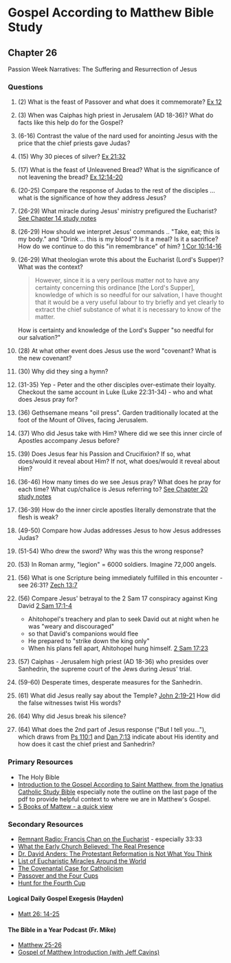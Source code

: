 # Gospel According to Matthew Bible Study

## Chapter 26

Passion Week Narratives: The Suffering and Resurrection of Jesus

### Questions
1. (2) What is the feast of Passover and what does it commemorate? [Ex 12](https://www.biblegateway.com/passage/?search=Ex%2012&version=RSVCE)
2. (3) When was Caiphas high priest in Jerusalem (AD 18-36)? What do facts like this help do for the Gospel?
3. (6-16) Contrast the value of the nard used for anointing Jesus with the price that the chief priests gave Judas?
4. (15) Why 30 pieces of silver? [Ex 21:32](https://www.biblegateway.com/passage/?search=Ex%2021%3A32&version=RSVCE)
5. (17) What is the feast of Unleavened Bread? What is the significance of not leavening the bread? [Ex 12:14-20](https://www.biblegateway.com/passage/?search=Ex%2012%3A14-20&version=RSVCE)
6. (20-25) Compare the response of Judas to the rest of the disciples ... what is the significance of how they address Jesus?
7. (26-29) What miracle during Jesus' ministry prefigured the Eucharist? [See Chapter 14 study notes](https://krisgholson.com/matthew/14)
8. (26-29) How should we interpret Jesus' commands .. "Take, eat; this is my body." and "Drink ... this is my blood"? Is it a meal? Is it a sacrifice? How do we continue to do this "in remembrance" of him?  [1 Cor 10:14-16](https://www.biblegateway.com/passage/?search=1%20Corinthians%2010%3A14-16&version=NIV)
9. (26-29) What theologian wrote this about the Eucharist (Lord's Supper)? What was the context? 
    >However, since it is a very perilous matter not to have any certainty concerning this ordinance [the Lord's Supper], knowledge of which is so needful for our salvation, I have thought that it would be a very useful labour to try briefly and yet clearly to extract the chief substance of what it is necessary to know of the matter.
    
    How is certainty and knowledge of the Lord's Supper "so needful for our salvation?"
10. (28) At what other event does Jesus use the word "covenant? What is the new covenant?
11. (30) Why did they sing a hymn?
12. (31-35) Yep - Peter and the other disciples over-estimate their loyalty. Checkout the same account in Luke (Luke 22:31-34) - who and what does Jesus pray for?
13. (36) Gethsemane means "oil press". Garden traditionally located at the foot of the Mount of Olives, facing Jerusalem. 
14. (37) Who did Jesus take with Him? Where did we see this inner circle of Apostles accompany Jesus before?
15. (39) Does Jesus fear his Passion and Crucifixion? If so, what does/would it reveal about Him? If not, what does/would it reveal about Him?
16. (36-46) How many times do we see Jesus pray?  What does he pray for each time? What cup/chalice is Jesus referring to? [See Chapter 20 study notes](https://krisgholson.com/matthew/20)
17. (36-39) How do the inner circle apostles literally demonstrate that the flesh is weak? 
18. (49-50) Compare how Judas addresses Jesus to how Jesus addresses Judas?
19. (51-54) Who drew the sword? Why was this the wrong response?
20. (53) In Roman army, "legion" = 6000 soldiers. Imagine 72,000 angels.
21. (56) What is one Scripture being immediately fulfilled in this encounter - see 26:31? [Zech 13:7](https://www.biblegateway.com/passage/?search=Zech%2013%3A7&version=RSVCE) 
22. (56) Compare Jesus' betrayal to the 2 Sam 17 conspiracy against King David [2 Sam 17:1-4](https://www.biblegateway.com/passage/?search=2%20Sam%2017%3A1-4&version=RSVCE)  
    * Ahitohopel's treachery and plan to seek David out at night when he was "weary and discouraged"
    * so that David's companions would flee
    * He prepared to "strike down the king only"
    * When his plans fell apart, Ahitohopel hung himself. [2 Sam 17:23](https://www.biblegateway.com/passage/?search=2%20Sam%2017%3A23&version=RSVCE)
23. (57) Caiphas - Jerusalem high priest (AD 18-36) who presides over Sanhedrin, the supreme court of the Jews during Jesus' trial.
24. (59-60) Desperate times, desperate measures for the Sanhedrin.
25. (61) What did Jesus really say about the Temple? [John 2:19-21](https://www.biblegateway.com/passage/?search=John%202%3A19-21&version=RSVCE) How did the false witnesses twist His words?
26. (64) Why did Jesus break his silence?
27. (64) What does the 2nd part of Jesus response ("But I tell you..."), which draws from [Ps 110:1](https://www.biblegateway.com/passage/?search=Ps%20110%3A1&version=RSVCE) and [Dan 7:13](https://www.biblegateway.com/passage/?search=Dan%207%3A13&version=RSVCE) indicate about His identity and how does it cast the chief priest and Sanhedrin? 

### Primary Resources
* The Holy Bible
* [Introduction to the Gospel According to Saint Matthew, from the Ignatius Catholic Study Bible](https://drive.google.com/file/d/1IbrAF5TRJj90vyF3-0E3qVN-1Fx6pDYB/view?usp=drive_link)
  especially note the outline on the last page of the pdf to provide helpful context to where we are in Matthew's
  Gospel.
* [5 Books of Mattew - a quick view](https://drive.google.com/file/d/1ZLQ7OxPDoCfhrEc0dyJTNqB-KYKo5Ot5/view?usp=sharing)

### Secondary Resources
* [Remnant Radio: Francis Chan on the Eucharist](https://youtu.be/2bH4hpCB2VU?si=2ApGlzc8Gvtb2663) - especially 33:33
* [What the Early Church Believed: The Real Presence](https://www.catholic.com/tract/the-real-presence)
* [Dr. David Anders: The Protestant Reformation is Not What You Think](https://open.spotify.com/episode/3LZHPRUp2hWCiVQhuxFX1Y?si=DcF--hXfTYqqcznpmxlhKw)
* [List of Eucharistic Miracles Around the World](http://www.miracolieucaristici.org/en/Liste/list.html)
* [The Covenantal Case for Catholicism](https://shamelesspopery.com/the-covenantal-case-for-catholicism/)
* [Passover and the Four Cups](https://www.jewishawareness.org/passover-and-the-four-cups/)
* [Hunt for the Fourth Cup](https://www.catholic.com/magazine/print-edition/hunt-for-the-fourth-cup)

#### Logical Daily Gospel Exegesis (Hayden)
* [Matt 26: 14-25](https://open.spotify.com/episode/53o7cKDMY6yG7zxNyaVZWJ?si=_QBZZ_83RemCReILwUpXeA)


#### The Bible in a Year Podcast (Fr. Mike)

* [Matthew 25-26](https://open.spotify.com/episode/1bmIqVB5QMLHEXn9GjSyje?si=OwO5rgHHT_SkzEomku9i2Q)
* [Gospel of Matthew Introduction (with Jeff Cavins)](https://open.spotify.com/episode/4oKy0KCxtQWmdO6THASsGC)
